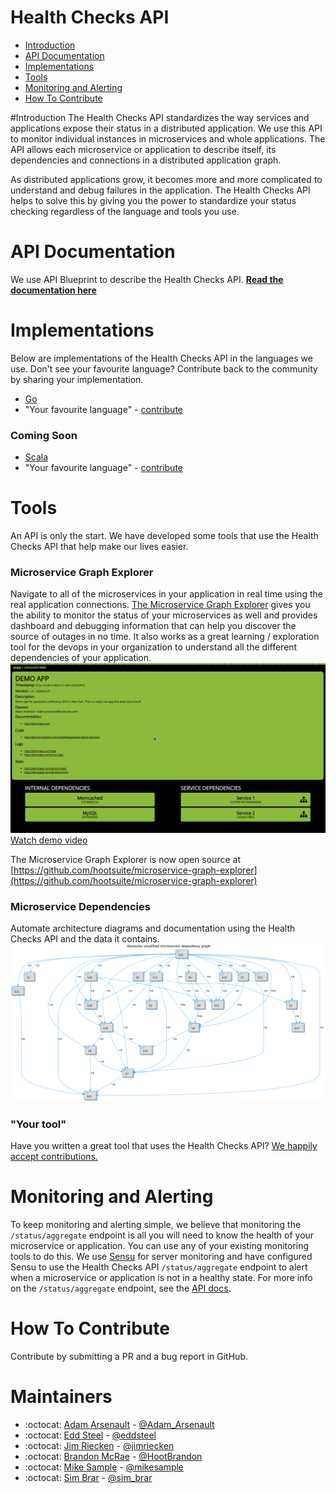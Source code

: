 # Health Checks API

- [Introduction](#introduction)
- [API Documentation](#api-documentation)
- [Implementations](#implementations)
- [Tools](#tools)
- [Monitoring and Alerting](#monitoring-and-alerting)
- [How To Contribute](#how-to-contribute)

#Introduction
The Health Checks API standardizes the way services and applications expose their status in a distributed application. We use this API to monitor individual instances in microservices and whole applications. The API allows each microservice or application to describe itself, its dependencies and connections in a distributed application graph.

As distributed applications grow, it becomes more and more complicated to understand and debug failures in the application. The Health Checks API helps to solve this by giving you the power to standardize your status checking regardless of the language and tools you use.

# API Documentation
We use API Blueprint to describe the Health Checks API. **[Read the documentation here](https://hootsuite.github.io/health-checks-api/)**

# Implementations
Below are implementations of the Health Checks API in the languages we use. Don't see your favourite language? Contribute back to the community by sharing your implementation. 
- [Go](https://github.com/hootsuite/healthchecks)
- "Your favourite language" - [contribute](#how-to-contribute)

### Coming Soon
- [Scala](https://github.com/hootsuite/health-checks-api/issues/1)
- "Your favourite language" - [contribute](#how-to-contribute)

# Tools
An API is only the start. We have developed some tools that use the Health Checks API that help make our lives easier.

### Microservice Graph Explorer
Navigate to all of the microservices in your application in real time using the real application connections. [The Microservice Graph Explorer](https://github.com/hootsuite/microservice-graph-explorer) gives you the ability to monitor the status of your microservices as well and provides dashboard and debugging information that can help you discover the source of outages in no time. It also works as a great learning / exploration tool for the devops in your organization to understand all the different dependencies of your application. 
[![Microservice Graph Explorer demo video](/img/microservice-graph-explorer.png?raw=true "Microservice Graph Explorer Dashboard")](https://youtu.be/JAoSkddOIC8?t=25m29s)
[Watch demo video](https://youtu.be/JAoSkddOIC8?t=25m29s)

The Microservice Graph Explorer is now open source at [https://github.com/hootsuite/microservice-graph-explorer](https://github.com/hootsuite/microservice-graph-explorer)

### Microservice Dependencies
Automate architecture diagrams and documentation using the Health Checks API and the data it contains.
![Generated Dependency Diagram](/img/microservice-dependencies.png?raw=true "Generated Dependency Diagram")

### "Your tool" 
Have you written a great tool that uses the Health Checks API? [We happily accept contributions.](#how-to-contribute)

# Monitoring and Alerting
To keep monitoring and alerting simple, we believe that monitoring the `/status/aggregate` endpoint is all you will need to know the health of your microservice or application. You can use any of your existing monitoring tools to do this. We use [Sensu](https://sensuapp.org/) for server monitoring and have configured Sensu to use the Health Checks API `/status/aggregate` endpoint to alert when a microservice or application is not in a healthy state. For more info on the `/status/aggregate` endpoint, see the [API docs]().

# How To Contribute
Contribute by submitting a PR and a bug report in GitHub.

# Maintainers
- :octocat: [Adam Arsenault](https://github.com/HootAdam) - [@Adam_Arsenault](https://twitter.com/Adam_Arsenault)
- :octocat: [Edd Steel](https://github.com/eddsteel) - [@eddsteel](https://twitter.com/eddsteel)
- :octocat: [Jim Riecken](https://github.com/jriecken) - [@jimriecken](https://twitter.com/jimriecken)
- :octocat: [Brandon McRae](https://github.com/brandon-mcrae-hs) - [@HootBrandon](https://twitter.com/HootBrandon)
- :octocat: [Mike Sample](https://github.com/michael-sample-hs) - [@mikesample](https://twitter.com/mikesample)
- :octocat: [Sim Brar](https://github.com/simba11) - [@sim_brar](https://twitter.com/sim_brar)
